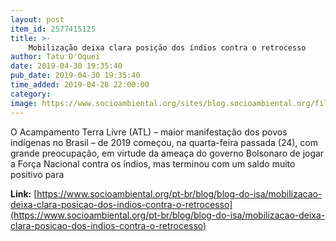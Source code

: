 ```yaml
---
layout: post
item_id: 2577415125
title: >-
    Mobilização deixa clara posição dos índios contra o retrocesso
author: Tatu D'Oquei
date: 2019-04-30 19:35:40
pub_date: 2019-04-30 19:35:40
time_added: 2019-04-28 22:00:00
category: 
image: https://www.socioambiental.org/sites/blog.socioambiental.org/files/styles/twitter-card/public/blogs/photo5046701356257224747.jpg?itok=CvDTPG1R
---
```


O Acampamento Terra Livre (ATL) – maior manifestação dos povos indígenas no Brasil – de 2019 começou, na quarta-feira passada (24), com grande preocupação, em virtude da ameaça do governo Bolsonaro de jogar a Força Nacional contra os índios, mas terminou com um saldo muito positivo para

**Link:** [https://www.socioambiental.org/pt-br/blog/blog-do-isa/mobilizacao-deixa-clara-posicao-dos-indios-contra-o-retrocesso](https://www.socioambiental.org/pt-br/blog/blog-do-isa/mobilizacao-deixa-clara-posicao-dos-indios-contra-o-retrocesso)

